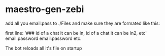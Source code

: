 # maestro-gen-zebi

add all you email:pass to ./Files and make sure they are formated like this:

first line:
'### id of a chat it can be in, id of a chat it can be in2, etc'
email:password
email:password
etc.

The bot reloads all it's file on startup